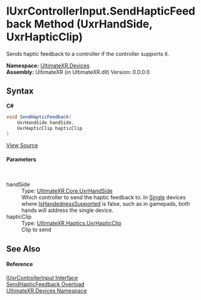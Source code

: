 # IUxrControllerInput.SendHapticFeedback Method (UxrHandSide, UxrHapticClip)
 

Sends haptic feedback to a controller if the controller supports it.

**Namespace:**&nbsp;<a href="N_UltimateXR_Devices">UltimateXR.Devices</a><br />**Assembly:**&nbsp;UltimateXR (in UltimateXR.dll) Version: 0.0.0.0

## Syntax

**C#**<br />
``` C#
void SendHapticFeedback(
	UxrHandSide handSide,
	UxrHapticClip hapticClip
)
```

<a href="UltimateXR/Scripts/Devices/IUxrControllerInput.cs" rel="noopener noreferrer" title="View the source code">View Source</a><br />

#### Parameters
&nbsp;<dl><dt>handSide</dt><dd>Type: <a href="T_UltimateXR_Core_UxrHandSide">UltimateXR.Core.UxrHandSide</a><br />Which controller to send the haptic feedback to. In <a href="T_UltimateXR_Devices_UxrControllerSetupType">Single</a> devices where <a href="P_UltimateXR_Devices_IUxrControllerInput_IsHandednessSupported">IsHandednessSupported</a> is false, such as in gamepads, both hands will address the single device.</dd><dt>hapticClip</dt><dd>Type: <a href="T_UltimateXR_Haptics_UxrHapticClip">UltimateXR.Haptics.UxrHapticClip</a><br />Clip to send</dd></dl>

## See Also


#### Reference
<a href="T_UltimateXR_Devices_IUxrControllerInput">IUxrControllerInput Interface</a><br /><a href="Overload_UltimateXR_Devices_IUxrControllerInput_SendHapticFeedback">SendHapticFeedback Overload</a><br /><a href="N_UltimateXR_Devices">UltimateXR.Devices Namespace</a><br />
